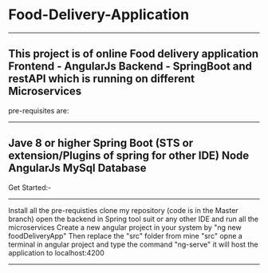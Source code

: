 # Food-Delivery-Application

--------------------------------------------------------------------------------------------------------------------

This project is of online Food delivery application 
Frontend - AngularJs
Backend - SpringBoot and restAPI which is running on different Microservices
--------------------------------------------------------------------------------------------------------------------
pre-requisites are:

--------------------------------------------------------------------------------------------------------------------
Jave 8 or higher
Spring Boot (STS or extension/Plugins of spring for other IDE)
Node
AngularJs
MySql Database
---------------------------------------------------------------------------------------------------------------------
Get Started:-

--------------------------------------------------------------------------------------------------------------------
Install all the pre-requisties
clone my repository (code is in the Master branch)
open the backend in Spring tool suit or any other IDE and run all the microservices 
Create a new angular project in your system by "ng new foodDeliveryApp"
Then replace the "src" folder from mine "src"
opne a terminal in angular project and type the command  "ng-serve"  it will host the application to localhost:4200

--------------------------------------------------------------------------------------------------------------------

